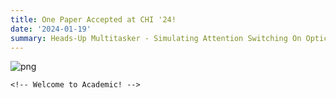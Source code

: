 ```yaml
---
title: One Paper Accepted at CHI '24!
date: '2024-01-19'
summary: Heads-Up Multitasker - Simulating Attention Switching On Optical Head-Mounted Displays
---
```



<!-- ```python
from IPython.core.display import Image
Image('https://www.python.org/static/community_logos/python-logo-master-v3-TM-flattened.png')
``` -->

    
![png](headsupmultitasker.png)
    

<!-- ```python
print("Welcome to Academic!")
``` -->

    <!-- Welcome to Academic! -->

<!-- ## Organize your notebooks

Place the notebooks that you would like to publish in a `notebooks` folder at the root of your website.

## Import the notebooks into your site

```bash
pipx install academic
academic import 'notebooks/**.ipynb' content/post/ --verbose
``` -->

<!-- The notebooks will be published to the folder you specify above. In this case, they will be published to your `content/post/` folder. -->
